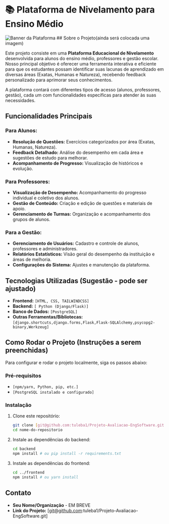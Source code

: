 # 📚 Plataforma de Nivelamento para Ensino Médio

![Banner da Plataforma](link_para_imagem_do_projeto.png) ## Sobre o Projeto(ainda será colocada uma imagem)

Este projeto consiste em uma **Plataforma Educacional de Nivelamento** desenvolvida para alunos do ensino médio, professores e gestão escolar. Nosso principal objetivo é oferecer uma ferramenta interativa e eficiente para que os estudantes possam identificar suas lacunas de aprendizado em diversas áreas (Exatas, Humanas e Natureza), recebendo feedback personalizado para aprimorar seus conhecimentos.

A plataforma contará com diferentes tipos de acesso (alunos, professores, gestão), cada um com funcionalidades específicas para atender às suas necessidades.

## Funcionalidades Principais

### Para Alunos:
* **Resolução de Questões:** Exercícios categorizados por área (Exatas, Humanas, Natureza).
* **Feedback Detalhado:** Análise do desempenho em cada área e sugestões de estudo para melhorar.
* **Acompanhamento de Progresso:** Visualização de históricos e evolução.

### Para Professores:
* **Visualização de Desempenho:** Acompanhamento do progresso individual e coletivo dos alunos.
* **Gestão de Conteúdo:** Criação e edição de questões e materiais de apoio.
* **Gerenciamento de Turmas:** Organização e acompanhamento dos grupos de alunos.

### Para a Gestão:
* **Gerenciamento de Usuários:** Cadastro e controle de alunos, professores e administradores.
* **Relatórios Estatísticos:** Visão geral do desempenho da instituição e áreas de melhoria.
* **Configurações do Sistema:** Ajustes e manutenção da plataforma.

## Tecnologias Utilizadas (Sugestão - pode ser ajustado)

* **Frontend:** `[HTML, CSS, TAILWINDCSS]`
* **Backend:** `[ Python (Django/Flask)]`
* **Banco de Dados:** `[PostgreSQL]`
* **Outras Ferramentas/Bibliotecas:** `[django.shortcuts,django.forms,Flask,Flask-SQLAlchemy,psycopg2-binary,Werkzeug]`

## Como Rodar o Projeto (Instruções a serem preenchidas)

Para configurar e rodar o projeto localmente, siga os passos abaixo:

### Pré-requisitos
* `[npm/yarn, Python, pip, etc.]`
* `[PostgreSQL instalado e configurado]`

### Instalação
1.  Clone este repositório:
    ```bash
    git clone [git@github.com:tuleba1/Projeto-Avaliacao-EngSoftware.git]
    cd nome-do-repositorio
    ```
2.  Instale as dependências do backend:
    ```bash
    cd backend
    npm install # ou pip install -r requirements.txt
    ```
3.  Instale as dependências do frontend:
    ```bash
    cd ../frontend
    npm install # ou yarn install
    ```


## Contato

* **Seu Nome/Organização** - EM BREVE
* **Link do Projeto:** [git@github.com:tuleba1/Projeto-Avaliacao-EngSoftware.git]

